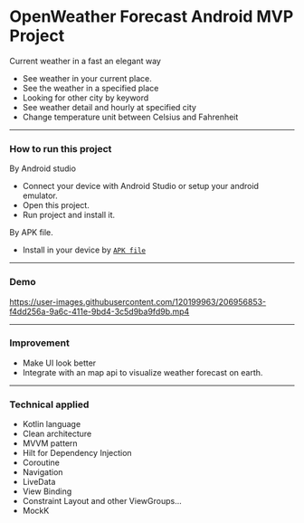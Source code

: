 # OpenWeather Forecast Android MVP Project
Current weather in a fast an elegant way
- See weather in your current place.
- See the weather in a specified place
- Looking for other city by keyword
- See weather detail and hourly at specified city
- Change temperature unit between Celsius and Fahrenheit

------
### How to run this project
By Android studio
- Connect your device with Android Studio or setup your android emulator.
- Open this project.
- Run project and install it.

By APK file.
- Install in your device by [`APK file`](https://github.com/davie-nguyen/Open-Weather-Android/blob/master/openweather.apk)

--------
### Demo

https://user-images.githubusercontent.com/120199963/206956853-f4dd256a-9a6c-411e-9bd4-3c5d9ba9fd9b.mp4

--------
### Improvement
- Make UI look better
- Integrate with an map api to visualize weather forecast on earth.

--------
### Technical applied
- Kotlin language
- Clean architecture
- MVVM pattern
- Hilt for Dependency Injection
- Coroutine
- Navigation
- LiveData
- View Binding
- Constraint Layout and other ViewGroups...
- MockK
